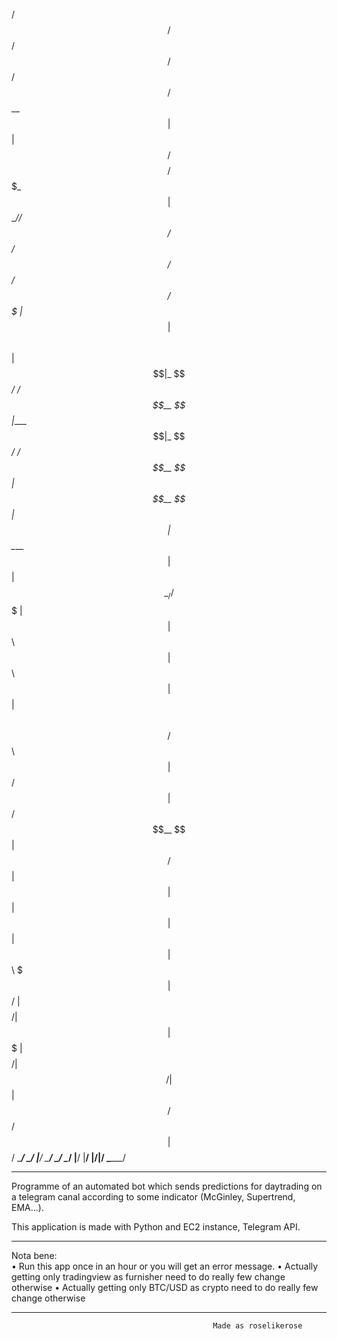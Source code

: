   /$$$$$$   /$$                          /$$                                 /$$        /$$$$$$ 
 /$$__  $$ | $$                         | $$                               /$$$$       /$$$_  $$
| $$  \__//$$$$$$    /$$$$$$  /$$$$$$  /$$$$$$    /$$$$$$  /$$$$$$$       |_  $$      | $$$$\ $$
|  $$$$$$|_  $$_/   /$$__  $$|____  $$|_  $$_/   /$$__  $$| $$__  $$        | $$      | $$ $$ $$
 \____  $$ | $$    | $$  \__/ /$$$$$$$  | $$    | $$  \ $$| $$  \ $$        | $$      | $$\ $$$$
 /$$  \ $$ | $$ /$$| $$      /$$__  $$  | $$ /$$| $$  | $$| $$  | $$        | $$      | $$ \ $$$
|  $$$$$$/ |  $$$$/| $$     |  $$$$$$$  |  $$$$/|  $$$$$$/| $$  | $$       /$$$$$$ /$$|  $$$$$$/
 \______/   \___/  |__/      \_______/   \___/   \______/ |__/  |__/      |______/|__/ \______/ 
                                                                                                
---------------------------------------------
Programme of an automated bot which sends predictions for daytrading on a telegram canal according to some indicator (McGinley, Supertrend, EMA…). 

This application is made with Python and EC2 instance, Telegram API.

---------------------------------------------

Nota bene:        
• Run this app once in an hour or you will get an error message.
• Actually getting only tradingview as furnisher need to do really few change otherwise
• Actually getting only BTC/USD as crypto need to do really few change otherwise

---------------------------------------------
												 Made as roselikerose
